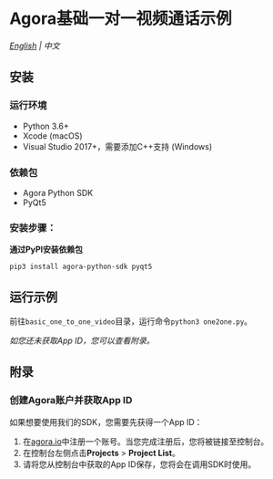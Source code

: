 # Agora基础一对一视频通话示例

*[English](README.md) | 中文*



## 安装

### 运行环境

- Python 3.6+
- Xcode (macOS)
- Visual Studio 2017+，需要添加C++支持 (Windows)

### 依赖包

- Agora Python SDK
- PyQt5

### 安装步骤：

**通过PyPI安装依赖包**

```bash
pip3 install agora-python-sdk pyqt5
```

## 运行示例

前往``basic_one_to_one_video``目录，运行命令`python3 one2one.py`。

*如您还未获取App ID，您可以查看附录。*



## 附录

### 创建Agora账户并获取App ID

如果想要使用我们的SDK，您需要先获得一个App ID：

1. 在[agora.io](https://dashboard.agora.io/signin/)中注册一个账号。当您完成注册后，您将被链接至控制台。
2. 在控制台左侧点击**Projects** > **Project List**。
3. 请将您从控制台中获取的App ID保存，您将会在调用SDK时使用。